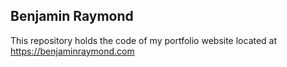 ## Benjamin Raymond

This repository holds the code of my portfolio website located at https://benjaminraymond.com

